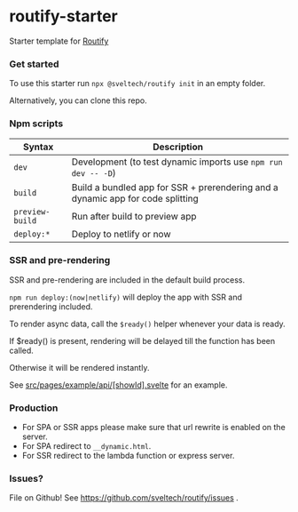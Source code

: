 # routify-starter

Starter template for [Routify](https://github.com/sveltech/routify)

### Get started

To use this starter run `npx @sveltech/routify init` in an empty folder.

Alternatively, you can clone this repo.

### Npm scripts

| Syntax          | Description                                                                     |
| --------------- | ------------------------------------------------------------------------------- |
| `dev`           | Development (to test dynamic imports use `npm run dev -- -D`)                   |
| `build`         | Build a bundled app for SSR + prerendering and a dynamic app for code splitting |
| `preview-build` | Run after build to preview app                                                  |
| `deploy:*`      | Deploy to netlify or now                                                        |

### SSR and pre-rendering

SSR and pre-rendering are included in the default build process.

`npm run deploy:(now|netlify)` will deploy the app with SSR and prerendering included.

To render async data, call the `$ready()` helper whenever your data is ready.

If \$ready() is present, rendering will be delayed till the function has been called.

Otherwise it will be rendered instantly.

See [src/pages/example/api/[showId].svelte](https://github.com/sveltech/routify-starter/blob/master/src/pages/example/api/%5BshowId%5D.svelte) for an example.

### Production

- For SPA or SSR apps please make sure that url rewrite is enabled on the server.
- For SPA redirect to `__dynamic.html`.
- For SSR redirect to the lambda function or express server.

### Issues?

File on Github! See https://github.com/sveltech/routify/issues .
